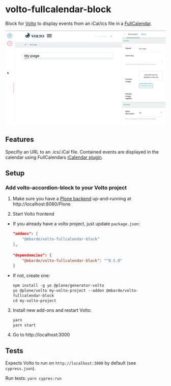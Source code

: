 # volto-fullcalendar-block

Block for [Volto](https://github.com/plone/volto) to display events from an iCal/ics file in a [FullCalendar](https://fullcalendar.io/).

![Demo](https://raw.githubusercontent.com/mbarde/volto-fullcalendar-block/docs/docs/demo.gif)

## Features

Specifiy an URL to an .ics/.iCal file. Contained events are displayed in the calendar using FullCalendars [iCalendar plugin](https://fullcalendar.io/docs/icalendar).

## Setup

### Add volto-accordion-block to your Volto project

1. Make sure you have a [Plone backend](https://plone.org/download) up-and-running at http://localhost:8080/Plone

2. Start Volto frontend

- If you already have a volto project, just update `package.json`:

  ```JSON
  "addons": [
      "@mbarde/volto-fullcalendar-block"
  ],

  "dependencies": {
      "@mbarde/volto-fullcalendar-block": "^0.5.0"
  }
  ```

- If not, create one:

  ```
  npm install -g yo @plone/generator-volto
  yo @plone/volto my-volto-project --addon @mbarde/volto-fullcalendar-block
  cd my-volto-project
  ```

3. Install new add-ons and restart Volto:

   ```
   yarn
   yarn start
   ```

4. Go to http://localhost:3000

## Tests

Expects Volto to run on `http://localhost:3000` by default (see `cypress.json`).

Run tests: `yarn cypres:run`
